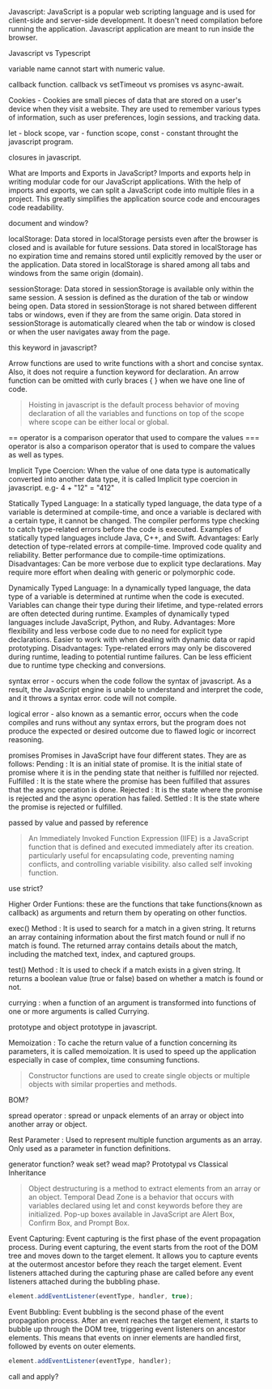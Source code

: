 Javascript: JavaScript is a popular web scripting language and is used for client-side and server-side development. It doesn't need compilation before running the application. Javascript application are meant to run inside the browser.

Javascript vs Typescript

variable name cannot start with numeric value.

callback function.
callback vs setTimeout vs promises vs async-await.

Cookies - Cookies are small pieces of data that are stored on a user's device when they visit a website. They are used to remember various types of information, such as user preferences, login sessions, and tracking data.

let - block scope, var - function scope, const - constant throught the javascript program.

closures in javascript.

What are Imports and Exports in JavaScript?
Imports and exports help in writing modular code for our JavaScript applications. With the help of imports and exports, we can split a JavaScript code into multiple files in a project. This greatly simplifies the application source code and encourages code readability.

document and window?

localStorage:
Data stored in localStorage persists even after the browser is closed and is available for future sessions.
Data stored in localStorage has no expiration time and remains stored until explicitly removed by the user or the application.
Data stored in localStorage is shared among all tabs and windows from the same origin (domain).

sessionStorage:
Data stored in sessionStorage is available only within the same session. A session is defined as the duration of the tab or window being open.
Data stored in sessionStorage is not shared between different tabs or windows, even if they are from the same origin.
Data stored in sessionStorage is automatically cleared when the tab or window is closed or when the user navigates away from the page.

this keyword in javascript?

Arrow functions are used to write functions with a short and concise syntax.  Also, it does not require a function keyword for declaration. An arrow function can be omitted with curly braces { } when we have one line of code.

> Hoisting in javascript is the default process behavior of moving declaration of all the variables and functions on top of the scope where scope can be either local or global.

== operator is a comparison operator that used to compare the values
=== operator is also a comparison operator that is used to compare the values as well as types.

Implicit Type Coercion:
When the value of one data type is automatically converted into another data type, it is called Implicit type coercion in javascript. e.g- 4 + "12" = "412"

Statically Typed Language:
In a statically typed language, the data type of a variable is determined at compile-time, and once a variable is declared with a certain type, it cannot be changed. The compiler performs type checking to catch type-related errors before the code is executed.
Examples of statically typed languages include Java, C++, and Swift.
Advantages:
Early detection of type-related errors at compile-time.
Improved code quality and reliability.
Better performance due to compile-time optimizations.
Disadvantages:
Can be more verbose due to explicit type declarations.
May require more effort when dealing with generic or polymorphic code.

Dynamically Typed Language:
In a dynamically typed language, the data type of a variable is determined at runtime when the code is executed. Variables can change their type during their lifetime, and type-related errors are often detected during runtime.
Examples of dynamically typed languages include JavaScript, Python, and Ruby.
Advantages:
More flexibility and less verbose code due to no need for explicit type declarations.
Easier to work with when dealing with dynamic data or rapid prototyping.
Disadvantages:
Type-related errors may only be discovered during runtime, leading to potential runtime failures.
Can be less efficient due to runtime type checking and conversions.

syntax error - occurs when the code follow the syntax of javascript. As a result, the JavaScript engine is unable to understand and interpret the code, and it throws a syntax error. code will not compile.

logical error - also known as a semantic error, occurs when the code compiles and runs without any syntax errors, but the program does not produce the expected or desired outcome due to flawed logic or incorrect reasoning.

promises
Promises in JavaScript have four different states. They are as follows:
Pending : It is an initial state of promise. It is the initial state of promise where it is in the pending state that neither is fulfilled nor rejected. 
Fulfilled : It is the state where the promise has been fulfilled that assures that the async operation is done.
Rejected : It is the state where the promise is rejected and the async operation has failed. 
Settled : It is the state where the promise is rejected or fulfilled.

passed by value and passed by reference

> An Immediately Invoked Function Expression (IIFE) is a JavaScript function that is defined and executed immediately after its creation. particularly useful for encapsulating code, preventing naming conflicts, and controlling variable visibility. also called self invoking function.

use strict?

Higher Order Funtions: these are the functions that take functions(known as callback) as arguments and return them by operating on other functios.

exec() Method : It is used to search for a match in a given string. It returns an array containing information about the first match found or null if no match is found. The returned array contains details about the match, including the matched text, index, and captured groups.

test() Method : It is used to check if a match exists in a given string. It returns a boolean value (true or false) based on whether a match is found or not.

currying : when a function of an argument is transformed into functions of one or more arguments is called Currying.

prototype and object prototype in javascript.

Memoization : To cache the return value of a function concerning its parameters, it is called memoization. It is used to speed up the application especially in case of complex, time consuming functions. 

> Constructor functions are used to create single objects or multiple objects with similar properties and methods.

BOM?

spread operator : spread or unpack elements of an array or object into another array or object.

Rest Parameter : Used to represent multiple function arguments as an array. Only used as a parameter in function definitions.

generator function?
weak set?
wead map?
Prototypal vs Classical Inheritance

> Object destructuring is a method to extract elements from an array or an object.
> Temporal Dead Zone is a behavior that occurs with variables declared using let and const keywords before they are initialized.
> Pop-up boxes available in JavaScript are Alert Box, Confirm Box, and Prompt Box.

Event Capturing:
Event capturing is the first phase of the event propagation process. During event capturing, the event starts from the root of the DOM tree and moves down to the target element. It allows you to capture events at the outermost ancestor before they reach the target element. Event listeners attached during the capturing phase are called before any event listeners attached during the bubbling phase.
```javascript
element.addEventListener(eventType, handler, true);
```

Event Bubbling:
Event bubbling is the second phase of the event propagation process. After an event reaches the target element, it starts to bubble up through the DOM tree, triggering event listeners on ancestor elements. This means that events on inner elements are handled first, followed by events on outer elements.
```javascript
element.addEventListener(eventType, handler);
```

call and apply?